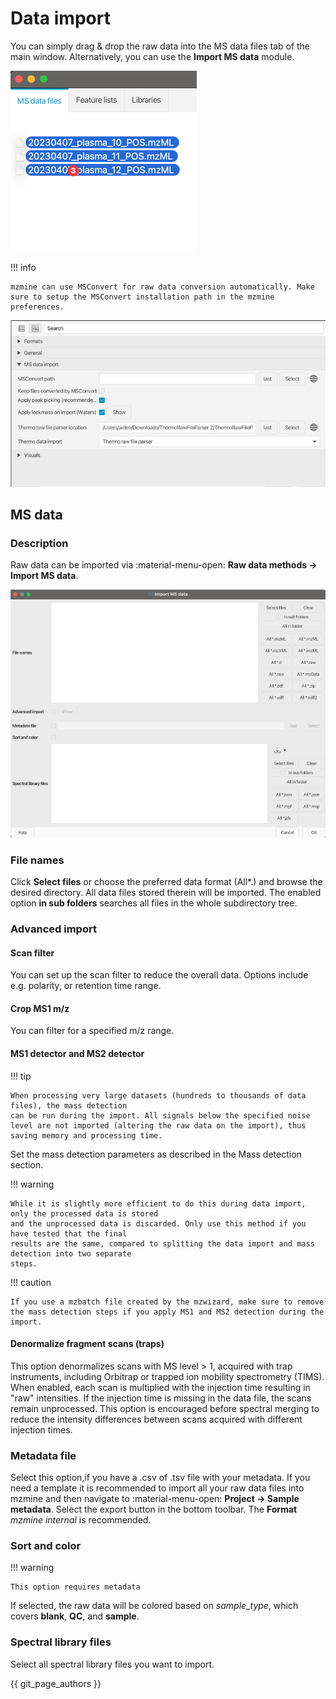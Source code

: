 # **Data import**

You can simply drag & drop the raw data into the MS data files tab of the main window. Alternatively,
you can use the **Import MS data** module.

![draganddrop.png](draganddrop.png)

!!! info

    mzmine can use MSConvert for raw data conversion automatically. Make sure to setup the MSConvert installation path in the mzmine preferences.

![MSConvert_settings](../../MSConvert_settings.png)

## **MS data**

### **Description**

Raw data can be imported via :material-menu-open: **Raw data methods → Import MS data**.

![ms_data_advanced](ms_data_advanced_import.png)

### **File names**

Click **Select files** or choose the preferred data format (All*.) and browse the desired directory. All data files stored therein will be imported.
The enabled option **in sub folders** searches all files in the whole subdirectory tree.

### **Advanced import**

#### **Scan filter**
You can set up the scan filter to reduce the overall data. Options include e.g. polarity, or retention time range.

#### **Crop MS1 m/z**
You can filter for a specified m/z range.

#### **MS1 detector and MS2 detector**
!!! tip

    When processing very large datasets (hundreds to thousands of data files), the mass detection
    can be run during the import. All signals below the specified noise level are not imported (altering the raw data on the import), thus saving memory and processing time.

Set the mass detection parameters as described in the Mass detection section. 

!!! warning

    While it is slightly more efficient to do this during data import, only the processed data is stored
    and the unprocessed data is discarded. Only use this method if you have tested that the final
    results are the same, compared to splitting the data import and mass detection into two separate
    steps.

!!! caution

    If you use a mzbatch file created by the mzwizard, make sure to remove the mass detection steps if you apply MS1 and MS2 detection during the import.

#### **Denormalize fragment scans (traps)**
This option denormalizes scans with MS level > 1, acquired with trap instruments, including Orbitrap or trapped ion mobility spectrometry (TIMS).
When enabled, each scan is multiplied with the injection time resulting in "raw" intensities. If the injection time is missing in the data file, the scans remain unprocessed.
This option is encouraged before spectral merging to reduce the intensity differences between scans acquired with different injection times.

### **Metadata file**
Select this option,if you have a .csv of .tsv file with your metadata. If you need a template it is recommended to import all your raw data files into mzmine and then navigate to
:material-menu-open: **Project → Sample metadata**. Select the export button in the bottom toolbar. The **Format** *mzmine internal* is recommended.

### **Sort and color**
!!! warning

    This option requires metadata

If selected, the raw data will be colored based on *sample_type*, which covers **blank**, **QC**, and **sample**.

### **Spectral library files**
Select all spectral library files you want to import.


{{ git_page_authors }}
